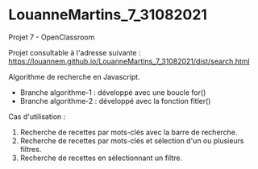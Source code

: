 # LouanneMartins_7_31082021

Projet 7 - OpenClassroom

Projet consultable à l'adresse suivante :
https://louannem.github.io/LouanneMartins_7_31082021/dist/search.html


Algorithme de recherche en Javascript.
- Branche algorithme-1 : développé avec une boucle for()
- Branche algorithme-2 : développé avec la fonction fitler()


Cas d'utilisation : 
1. Recherche de recettes par mots-clés avec la barre de recherche.
2. Recherche de recettes par mots-clés et sélection d'un ou plusieurs filtres.
3. Recherche de recettes en sélectionnant un filtre.
